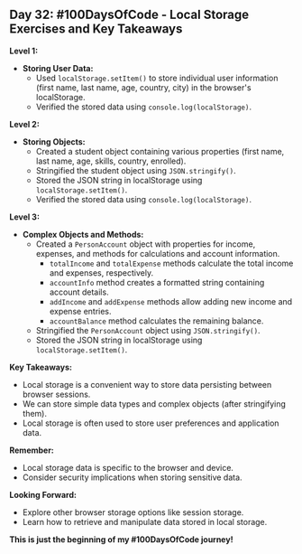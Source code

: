 ## Day 32: #100DaysOfCode - Local Storage Exercises and Key Takeaways

**Level 1:**

* **Storing User Data:**
    * Used `localStorage.setItem()` to store individual user information (first name, last name, age, country, city) in the browser's localStorage.
    * Verified the stored data using `console.log(localStorage)`.

**Level 2:**

* **Storing Objects:**
    * Created a student object containing various properties (first name, last name, age, skills, country, enrolled).
    * Stringified the student object using `JSON.stringify()`.
    * Stored the JSON string in localStorage using `localStorage.setItem()`.
    * Verified the stored data using `console.log(localStorage)`.

**Level 3:**

* **Complex Objects and Methods:**
    * Created a `PersonAccount` object with properties for income, expenses, and methods for calculations and account information.
        * `totalIncome` and `totalExpense` methods calculate the total income and expenses, respectively.
        * `accountInfo` method creates a formatted string containing account details.
        * `addIncome` and `addExpense` methods allow adding new income and expense entries.
        * `accountBalance` method calculates the remaining balance.
    * Stringified the `PersonAccount` object using `JSON.stringify()`.
    * Stored the JSON string in localStorage using `localStorage.setItem()`.

**Key Takeaways:**

* Local storage is a convenient way to store data persisting between browser sessions.
* We can store simple data types and complex objects (after stringifying them).
* Local storage is often used to store user preferences and application data.

**Remember:**

* Local storage data is specific to the browser and device.
* Consider security implications when storing sensitive data.

**Looking Forward:**

* Explore other browser storage options like session storage.
* Learn how to retrieve and manipulate data stored in local storage.

**This is just the beginning of my #100DaysOfCode journey!**

